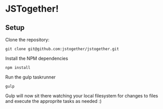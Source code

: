# JSTogether!

## Setup

Clone the repository:

`git clone git@github.com:jstogether/jstogether.git`

Install the NPM dependencies

`npm install`

Run the gulp taskrunner

`gulp`

Gulp will now sit there watching your local filesystem for changes to files and execute the approprite tasks as needed :)